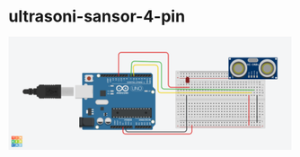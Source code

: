 # ultrasoni-sansor-4-pin

<img src="https://github.com/Prabhat99125/ultrasoni-sansor-4-pin/blob/main/Fabulous%20Jaban-Hillar.png">
